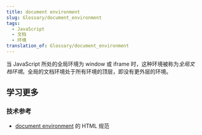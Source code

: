 ```yaml
---
title: document environment
slug: Glossary/document_environment
tags:
  - JavaScript
  - 文档
  - 环境
translation_of: Glossary/document_environment
---
```

当 JavaScript 所处的全局环境为 window 或 iframe 时，这种环境被称为*全局文档环境*。全局的文档环境处于所有环境的顶层，即没有更外层的环境。

## 学习更多

### 技术参考

- [document environment](https://html.spec.whatwg.org/multipage/webappapis.html#document-environment) 的 HTML 规范
